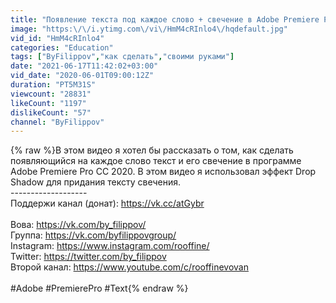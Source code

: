 ```yaml
---
title: "Появление текста под каждое слово + свечение в Adobe Premiere Pro"
image: "https:\/\/i.ytimg.com\/vi\/HmM4cRInlo4\/hqdefault.jpg"
vid_id: "HmM4cRInlo4"
categories: "Education"
tags: ["ByFilippov","как сделать","своими руками"]
date: "2021-06-17T11:42:02+03:00"
vid_date: "2020-06-01T09:00:12Z"
duration: "PT5M31S"
viewcount: "28831"
likeCount: "1197"
dislikeCount: "57"
channel: "ByFilippov"
---
```

{% raw %}В этом видео я хотел бы рассказать о том, как сделать появляющийся на каждое слово текст и его свечение в программе Adobe Premiere Pro CC 2020. В этом видео я использовал эффект Drop Shadow для придания тексту свечения.<br />-------------------<br />Поддержи канал (донат): <a rel="nofollow" target="blank" href="https://vk.cc/atGybr">https://vk.cc/atGybr</a><br /><br />Вова: <a rel="nofollow" target="blank" href="https://vk.com/by_filippov/">https://vk.com/by_filippov/</a><br />Группа: <a rel="nofollow" target="blank" href="https://vk.com/byfilippovgroup/">https://vk.com/byfilippovgroup/</a><br />Instagram: <a rel="nofollow" target="blank" href="https://www.instagram.com/rooffine/">https://www.instagram.com/rooffine/</a><br />Twitter: <a rel="nofollow" target="blank" href="https://twitter.com/by_filippov">https://twitter.com/by_filippov</a><br />Второй канал: <a rel="nofollow" target="blank" href="https://www.youtube.com/c/rooffinevovan">https://www.youtube.com/c/rooffinevovan</a><br /><br />#Adobe #PremierePro #Text{% endraw %}
